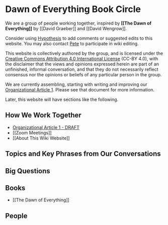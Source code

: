 # Dawn of Everything Book Circle

We are a group of people working together, inspired by **[[The Dawn of Everything]]** by [[David Graeber]] and [[David Wengrow]].

Consider using [Hypothesis]() to add comments or suggested edits to this website. You may also contact [Pete](mailto:kaminski@istori.com) to participate in wiki editing.

This website is collectively authored by the group, and is licensed under the [Creative Commons Attribution 4.0 International License](http://creativecommons.org/licenses/by/4.0/) (CC-BY 4.0), with the disclaimer that the views and opinions expressed herein are part of an unfinished, informal conversation, and that they do not necessarily reflect consensus nor the opinions or beliefs of any particular person in the group.

We are currently assembling, starting with writing and improving our [Organizational Article 1](https://docs.google.com/document/d/1pqZOb-W3KZgMoWmWIIaLHkvAnZ5b6_OtB8qnRzFovCQ/edit?usp=sharing). Please see that document for more information.

Later, this website will have sections like the following.

## How We Work Together

- [Organizational Article 1 - DRAFT](https://docs.google.com/document/d/1pqZOb-W3KZgMoWmWIIaLHkvAnZ5b6_OtB8qnRzFovCQ/edit?usp=sharing)
- [[Zoom Meetings]]
- [[About This Wiki Website]]

## Topics and Key Phrases from Our Conversations
## Big Questions
## Books

- [[The Dawn of Everything]]

## People